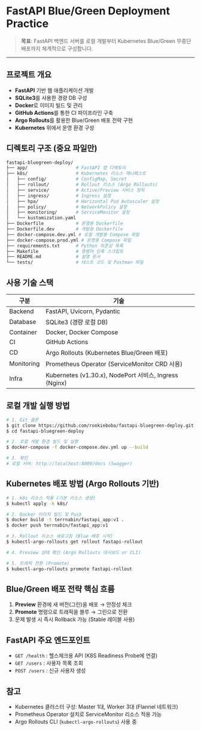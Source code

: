 # FastAPI Blue/Green Deployment Practice

> **목표**: FastAPI 백엔드 서버를 로컬 개발부터 Kubernetes Blue/Green 무중단 배포까지 체계적으로 구성합니다.

---

## 프로젝트 개요

- **FastAPI** 기반 웹 애플리케이션 개발
- **SQLite3**를 사용한 경량 DB 구성
- **Docker**로 이미지 빌드 및 관리
- **GitHub Actions**를 통한 CI 파이프라인 구축
- **Argo Rollouts**를 활용한 Blue/Green 배포 전략 구현
- **Kubernetes** 위에서 운영 환경 구성


## 디렉토리 구조 (중요 파일만)

```bash
fastapi-bluegreen-deploy/
├── app/                  # FastAPI 앱 디렉토리
├── k8s/                  # Kubernetes 리소스 매니페스트
│   ├── config/           # ConfigMap, Secret
│   ├── rollout/          # Rollout 리소스 (Argo Rollouts)
│   ├── service/          # Active/Preview 서비스 정의
│   ├── ingress/          # Ingress 설정
│   ├── hpa/              # Horizontal Pod Autoscaler 설정
│   ├── policy/           # NetworkPolicy 설정
│   ├── monitoring/       # ServiceMonitor 설정
│   └── kustomization.yaml
├── Dockerfile            # 운영용 Dockerfile
├── Dockerfile.dev        # 개발용 Dockerfile
├── docker-compose.dev.yml # 로컬 개발용 Compose 파일
├── docker-compose.prod.yml # 운영용 Compose 파일
├── requirements.txt      # Python 의존성 목록
├── Makefile              # 명령어 단축 스크립트
├── README.md             # 설명 문서
└── tests/                # 테스트 코드 및 Postman 파일
```


## 사용 기술 스택

| 구분        | 기술                                                     |
| ----------- | -------------------------------------------------------- |
| Backend     | FastAPI, Uvicorn, Pydantic                                |
| Database    | SQLite3 (경량 로컬 DB)                                   |
| Container   | Docker, Docker Compose                                   |
| CI          | GitHub Actions                                            |
| CD          | Argo Rollouts (Kubernetes Blue/Green 배포)                |
| Monitoring  | Prometheus Operator (ServiceMonitor CRD 사용)             |
| Infra       | Kubernetes (v1.30.x), NodePort 서비스, Ingress (Nginx)    |


## 로컬 개발 실행 방법

```bash
# 1. Git 클론
$ git clone https://github.com/rookieboba/fastapi-bluegreen-deploy.git
$ cd fastapi-bluegreen-deploy

# 2. 로컬 개발 환경 빌드 및 실행
$ docker-compose -f docker-compose.dev.yml up --build

# 3. 확인
# 로컬 서버: http://localhost:8000/docs (Swagger)
```


## Kubernetes 배포 방법 (Argo Rollouts 기반)

```bash
# 1. k8s 리소스 적용 (기본 리소스 생성)
$ kubectl apply -k k8s/

# 2. Docker 이미지 빌드 및 Push
$ docker build -t terrnabin/fastapi_app:v1 .
$ docker push terrnabin/fastapi_app:v1

# 3. Rollout 리소스 새로고침 (Blue 배포 시작)
$ kubectl-argo-rollouts get rollout fastapi-rollout

# 4. Preview 상태 확인 (Argo Rollouts 대시보드 or CLI)

# 5. 트래픽 전환 (Promote)
$ kubectl-argo-rollouts promote fastapi-rollout
```


## Blue/Green 배포 전략 핵심 흐름

1. **Preview** 환경에 새 버전(그린)을 배포 → 안정성 체크
2. **Promote** 명령으로 트래픽을 블루 → 그린으로 전환
3. 문제 발생 시 즉시 Rollback 가능 (Stable 레이블 사용)


## FastAPI 주요 엔드포인트

- `GET /health` : 헬스체크용 API (K8S Readiness Probe에 연결)
- `GET /users` : 사용자 목록 조회
- `POST /users` : 신규 사용자 생성


## 참고

- Kubernetes 클러스터 구성: Master 1대, Worker 3대 (Flannel 네트워크)
- Prometheus Operator 설치로 ServiceMonitor 리소스 적용 가능
- Argo Rollouts CLI (`kubectl-argo-rollouts`) 사용 중
